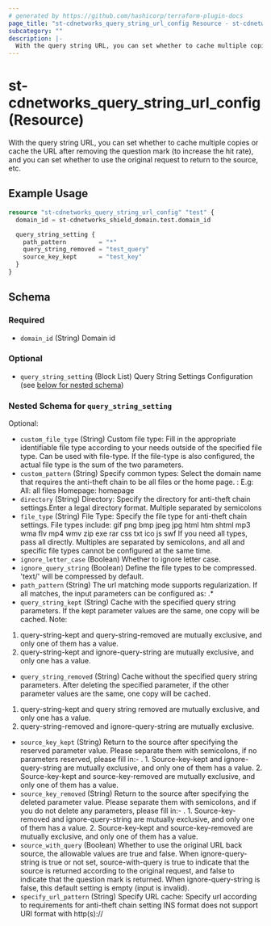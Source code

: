 ```yaml
---
# generated by https://github.com/hashicorp/terraform-plugin-docs
page_title: "st-cdnetworks_query_string_url_config Resource - st-cdnetworks"
subcategory: ""
description: |-
  With the query string URL, you can set whether to cache multiple copies or cache the URL after removing the question mark (to increase the hit rate), and you can set whether to use the original request to return to the source, etc.
---
```


# st-cdnetworks_query_string_url_config (Resource)

With the query string URL, you can set whether to cache multiple copies or cache the URL after removing the question mark (to increase the hit rate), and you can set whether to use the original request to return to the source, etc.

## Example Usage

```terraform
resource "st-cdnetworks_query_string_url_config" "test" {
  domain_id = st-cdnetworks_shield_domain.test.domain_id

  query_string_setting {
    path_pattern         = "*"
    query_string_removed = "test_query"
    source_key_kept      = "test_key"
  }
}
```

<!-- schema generated by tfplugindocs -->
## Schema

### Required

- `domain_id` (String) Domain id

### Optional

- `query_string_setting` (Block List) Query String Settings Configuration (see [below for nested schema](#nestedblock--query_string_setting))

<a id="nestedblock--query_string_setting"></a>
### Nested Schema for `query_string_setting`

Optional:

- `custom_file_type` (String) Custom file type: Fill in the appropriate identifiable file type according to your needs outside of the specified file type. Can be used with file-type. If the file-type is also configured, the actual file type is the sum of the two parameters.
- `custom_pattern` (String) Specify common types: Select the domain name that requires the anti-theft chain to be all files or the home page. :
                                E.g:
                                All: all files
                                Homepage: homepage
- `directory` (String) Directory: Specify the directory for anti-theft chain settings.Enter a legal directory format. Multiple separated by semicolons
- `file_type` (String) File Type: Specify the file type for anti-theft chain settings.
    File types include: gif png bmp jpeg jpg html htm shtml mp3 wma flv mp4 wmv zip exe rar css txt ico js swf
    If you need all types, pass all directly. Multiples are separated by semicolons, and all and specific file types cannot be configured at the same time.
- `ignore_letter_case` (Boolean) Whether to ignore letter case.
- `ignore_query_string` (Boolean) Define the file types to be compressed. 'text/' will be compressed by default.
- `path_pattern` (String) The url matching mode supports regularization. If all matches, the input parameters can be configured as: .*
- `query_string_kept` (String) Cache with the specified query string parameters. If the kept parameter values are the same, one copy will be cached.
Note:
1. query-string-kept and query-string-removed are mutually exclusive, and only one of them has a value.
2. query-string-kept and ignore-query-string are mutually exclusive, and only one has a value.
- `query_string_removed` (String) Cache without the specified query string parameters. After deleting the specified parameter, if the other parameter values are the same, one copy will be cached.
1. query-string-kept and query string removed are mutually exclusive, and only one has a value.
2. query-string-removed and ignore-query-string are mutually exclusive.
- `source_key_kept` (String) Return to the source after specifying the reserved parameter value. Please separate them with semicolons, if no parameters reserved, please fill in:- . 1. Source-key-kept and ignore-query-string are mutually exclusive, and only one of them has a value. 2. Source-key-kept and source-key-removed are mutually exclusive, and only one of them has a value.
- `source_key_removed` (String) Return to the source after specifying the deleted parameter value. Please separate them with semicolons, and if you do not delete any parameters, please fill in:- . 1. Source-key-removed and ignore-query-string are mutually exclusive, and only one of them has a value. 2. Source-key-kept and source-key-removed are mutually exclusive, and only one of them has a value.
- `source_with_query` (Boolean) Whether to use the original URL back source, the allowable values are true and false.
When ignore-query-string is true or not set, source-with-query is true to indicate that the source is returned according to the original request, and false to indicate that the question mark is returned.
When ignore-query-string is false, this default setting is empty (input is invalid).
- `specify_url_pattern` (String) Specify URL cache: Specify url according to requirements for anti-theft chain setting
    INS format does not support URI format with http(s)://
